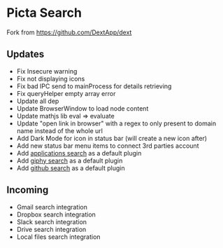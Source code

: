 # Picta Search

Fork from https://github.com/DextApp/dext

## Updates

* Fix Insecure warning
* Fix not displaying icons
* Fix bad IPC send to mainProcess for details retrieving
* Fix queryHelper empty array error
* Update all dep
* Update BrowserWindow to load node content
* Update mathjs lib eval => evaluate
* Update "open link in browser" with a regex to only present to domain name instead of the whole url
* Add Dark Mode for icon in status bar (will create a new icon after)
* Add new status bar menu items to connect 3rd parties account
* Add [applications search](https://github.com/vutran/dext-darwin-applications-plugin) as a default plugin
* Add [giphy search](https://github.com/adnasa/dext-giphy-plugin) as a default plugin
* Add [github search](https://github.com/vutran/dext-github-plugin) as a default plugin

## Incoming

* Gmail search integration
* Dropbox search integration
* Slack search integration
* Drive search integration
* Local files search integration

